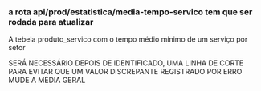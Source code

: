 ### a rota api/prod/estatistica/media-tempo-servico tem que ser rodada para atualizar 

A tebela produto_servico com o tempo médio mínimo de um serviço por setor

SERÁ NECESSÁRIO DEPOIS DE IDENTIFICADO, UMA LINHA DE CORTE PARA EVITAR QUE UM VALOR DISCREPANTE REGISTRADO POR ERRO MUDE A MÉDIA GERAL 